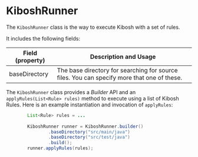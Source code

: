 # KiboshRunner

The `KiboshRunner` class is the way to execute Kibosh with a set of rules.

It includes the following fields:

| **Field (property)**     | **Description and Usage**                                                                                                                       |
|--------------------------|-------------------------------------------------------------------------------------------------------------------------------------------------|
| baseDirectory            | The base directory for searching for source files. You can specify more that one of these.                                                      |

The `KiboshRunner` class provides a *Builder* API and an `applyRules(List<Rule> rules)` method to execute using a list of Kibosh Rules. Here is an example instantiation and invocation of `applyRules`:

```java
        List<Rule> rules = ...
                
        KiboshRunner runner = KiboshRunner.builder()
                .baseDirectory("src/main/java")
                .baseDirectory("src/test/java")
                .build();
        runner.applyRules(rules);

```
